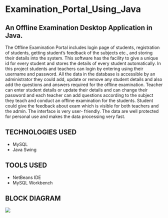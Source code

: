 # Examination_Portal_Using_Java
<h2>An Offline Examination Desktop Application in Java.</h2>
<p>The Offline Examination Portal includes login page of students, registration of
students, getting student’s feedback of the subjects etc., and storing their details into the
system. This software has the facility to give a unique id for every student and stores the
details of every student automatically.
In this project students and teachers can login by entering using their username and
password. All the data in the database is accessible by an administrator they could add,
update or remove any student details and also add the questions and answers required for
the offline examination. Teacher can enter student details or update their details and can
change their password and each teacher can add questions according to the subject they
teach and conduct an offline examination for the students. Student could give the feedback
about exam which is visible for both teachers and the admin. The interface is very user-
friendly. The data are well protected for personal use and makes the data processing very
fast.</p>
<h2>TECHNOLOGIES USED</h2>
<ul>
<li>MySQL</li>
<li>Java Swing</li>
</ul>

<h2>TOOLS USED</h2>
<ul>
<li>NetBeans IDE</li>
<li>MySQL Workbench</li>
</ul>

<h2>BLOCK DIAGRAM</h2>
<img src="https://drive.google.com/file/d/16UhDzwXlcn-fwGvXCHGIGKjgO1zRL9LN/view?usp=sharing" align="center">

